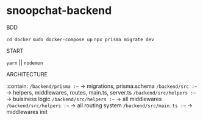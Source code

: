 # snoopchat-backend

BDD

`cd docker`
`sudo docker-compose up`
`npx prisma migrate dev`

START

`yarn` || `nodemon`

ARCHITECTURE

  :contain: 
`/backend/prisma :~` -> migrations, prisma.schema
`/backend/src :~` -> helpers, middlewares, routes, main.ts, server.ts
`/backend/src/helpers :~` -> buisiness logic
`/backend/src/helpers :~` -> all middlewares 
`/backend/src/helpers :~` -> all routing system
`/backend/src/main.ts :~` -> middlewares init
